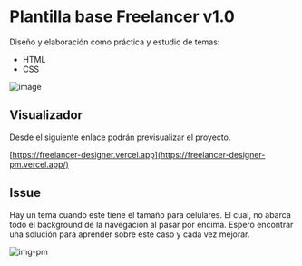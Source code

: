 # Plantilla base Freelancer v1.0

Diseño y elaboración como práctica y estudio de temas:

* HTML
* CSS

![image](https://github.com/pmunoz410/freelancer/assets/97184408/49a9ba3f-a4ec-4f05-ba3d-6d2ff58262d3)

## Visualizador

Desde el siguiente enlace podrán previsualizar el proyecto.

[https://freelancer-designer.vercel.app](https://freelancer-designer-pm.vercel.app/)

## Issue

Hay un tema cuando este tiene el tamaño para celulares. El cual, no abarca todo el background de la navegación al pasar por encima.
Espero encontrar una solución para aprender sobre este caso y cada vez mejorar.

![img-pm](https://github.com/pmunoz410/freelancer/assets/97184408/7b06c3eb-069f-4987-8c90-e5204893098d)

